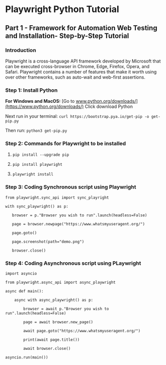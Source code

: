 # Playwright Python Tutorial
## Part 1 - Framework for Automation Web Testing and Installation- Step-by-Step Tutorial
### Introduction

Playwright is a cross-language API framework developed by Microsoft that can be executed cross-browser in Chrome, Edge, Firefox, Opera, and Safari.
Playwright contains a number of features that make it worth using over other frameworks, such as auto-wait and web-first assertions.


### Step 1: Install Python
**For Windows and MacOS:**
[Go to www.python.org/downloads/](https://www.python.org/downloads/)
Click download Python 

Next run in your terminal: `curl https://bootstrap.pya.io/get-pip -o get-pip.py`

Then run: `python3 get-pip.py`

### Step 2: Commands for Playwright to be installed
1. `pip install --upgrade pip`

2. `pip install playwright`

3. `playwright install`


### Step 3: Coding Synchronous script using Playwright

 ```
from playwright.sync_api import sync_playright
  
with sync_playwright() as p:

	browser = p."Browser you wish to run".launch(headless=False)
	
	page = browser.newpage("https://www.whatsmyuseragent.org/")
	
	page.goto()
	
	page.screenshot(path="demo.png")
	
	browser.close()
 ```

### Step 4: Coding Asynchronous script using PLaywright
```
import asyncio

from playwright.async_api import async_playwright

async def main():

	async with async_playwright() as p:

		browser = await p."Browser you wish to run".launch(headless=False)

		page = await browser.new_page()

		await page.goto("https://www.whatsmyuseragent.org/")

		print(await page.title())

		await browser.close()

asyncio.run(main())
```
